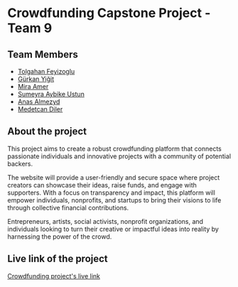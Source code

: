 # Crowdfunding Capstone Project - Team 9

## Team Members

- [Tolgahan Feyizoglu](#)
- [Gürkan Yiğit](https://github.com/gurkanyigitgr)
- [Mira Amer](https://github.com/bohemianmir)
- [Sumeyra Aybike Ustun](https://github.com/aybikeustun)
- [Anas Almezyd](#)
- [Medetcan Diler](https://github.com/medetcandiler)

## About the project

This project aims to create a robust crowdfunding platform that connects passionate individuals and innovative projects with a community of potential backers. 

The website will provide a user-friendly and secure space where project creators can showcase their ideas, raise funds, and engage with supporters. With a focus on transparency and impact, this platform will empower individuals, nonprofits, and startups to bring their visions to life through collective financial contributions.

Entrepreneurs, artists, social activists, nonprofit organizations, and individuals looking to turn their creative or impactful ideas into reality by harnessing the power of the crowd.

## Live link of the project

[Crowdfunding project's live link](#)




